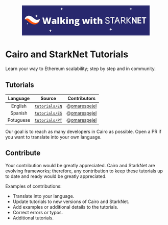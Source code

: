 <p align="center">
    <br>
    <img src="src/imgs/walking_with_starknet_banner.png" width="400"/>
    <br>
<p>

# Cairo and StarkNet Tutorials

Learn your way to Ethereum scalability; step by step and in community.

## Tutorials

|  Language |                                                     Source                                                     | Contributors                                    |
|:---------:|:--------------------------------------------------------------------------------------------------------------:|-------------------------------------------------|
|  English  |  [ `tutorials/EN` ](https://github.com/starknet-edu/walking-with-starknet/tree/master/tutorials/tutorials/EN) | @[omarespejel](https://github.com/omarespejel)  |
|  Spanish  | [ `tutorials/ES` ](https://github.com/starknet-edu/walking-with-starknet/tree/master/tutorials/tutorials/ES) | @[omarespejel](https://github.com/omarespejel)  |
| Potuguese | [ `tutorials/PT` ](https://github.com/starknet-edu/walking-with-starknet/tree/master/tutorials/tutorials/PT) | @[omarespejel](https://github.com/omarespejel)  |

Our goal is to reach as many developers in Cairo as possible. Open a PR if you want to translate into your own language.

## Contribute

Your contribution would be greatly appreciated. Cairo and StarkNet are evolving frameworks; therefore, any contribution to keep these tutorials up to date and ready would be greatly appreciated.

Examples of contributions:
* Translate into your language.
* Update tutorials to new versions of Cairo and StarkNet.
* Add examples or additional details to the tutorials.
* Correct errors or typos.
* Additional tutorials.

